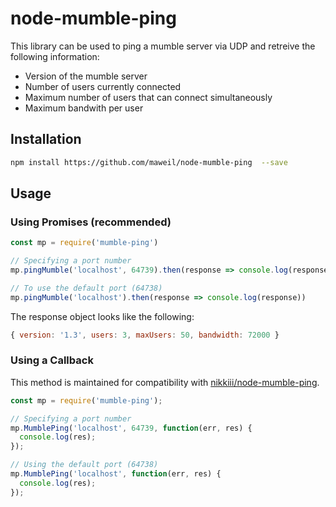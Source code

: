 # node-mumble-ping

This library can be used to ping a mumble server via UDP and retreive the following information:

- Version of the mumble server
- Number of users currently connected
- Maximum number of users that can connect simultaneously
- Maximum bandwith per user

## Installation

```sh
npm install https://github.com/maweil/node-mumble-ping  --save
```

## Usage

### Using Promises (recommended)

```js
const mp = require('mumble-ping')

// Specifying a port number
mp.pingMumble('localhost', 64739).then(response => console.log(response))

// To use the default port (64738)
mp.pingMumble('localhost').then(response => console.log(response))
```

The response object looks like the following:

```js
{ version: '1.3', users: 3, maxUsers: 50, bandwidth: 72000 }
```

### Using a Callback

This method is maintained for compatibility with [nikkiii/node-mumble-ping](https://github.com/nikkiii/node-mumble-ping).

```js
const mp = require('mumble-ping');

// Specifying a port number
mp.MumblePing('localhost', 64739, function(err, res) {
  console.log(res);
});

// Using the default port (64738)
mp.MumblePing('localhost', function(err, res) {
  console.log(res);
});
```
